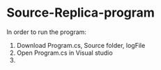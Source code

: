 # Source-Replica-program
In order to run the program:
1. Download Program.cs, Source folder, logFile
2. Open Program.cs in Visual studio 
3. 
